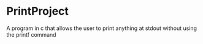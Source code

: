 # PrintProject
A program in c that allows the user to print anything at stdout without using the printf command
